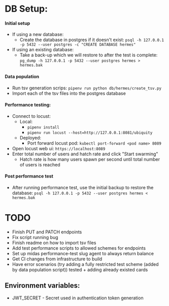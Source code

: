 # DB Setup:

#### Initial setup
* If using a new database:
  * Create the database in postgres if it doesn't exist: 
  `psql -h 127.0.0.1 -p 5432 --user postgres -c "CREATE DATABASE hermes"`
* If using an existing database:
  * Take a back-up which we will restore to after the test is complete: 
  `pg_dump -h 127.0.0.1 -p 5432 --user postgres hermes > hermes.bak`

#### Data population
* Run tsv generation scrips: `pipenv run python db/hermes/create_tsv.py`
* Import each of the tsv files into the postgres database

#### Performance testing:
* Connect to locust:
  * Local:
    * `pipenv install`
    * `pipenv run locust --host=http://127.0.0.1:8081/ubiquity`
  * Deployed:
    * Port forward locust pod: `kubectl port-forward <pod name> 8089`
* Open locust web ui: `https://localhost:8089`
* Enter total number of users and hatch rate and click "Start swarming"
  * Hatch rate is how many users spawn per second until total number of users is reached
 
#### Post performance test
* After running performance test, use the initial backup to restore
  the database: `psql -h 127.0.0.1 -p 5432 --user postgres hermes < hermes.bak`

# TODO
* Finish PUT and PATCH endpoints 
* Fix script running bug
* Finish readme on how to import tsv files
* Add test performance scripts to allowed schemes for endpoints
* Set up midas performance-test slug agent to always return balance
* Get CI changes from infrastructure to build
* Have error scenarios (try adding a fully restricted test 
  scheme (added by data population script)) tested + adding 
  already existed cards

## Environment variables:
* JWT_SECRET - Secret used in authentication token generation

